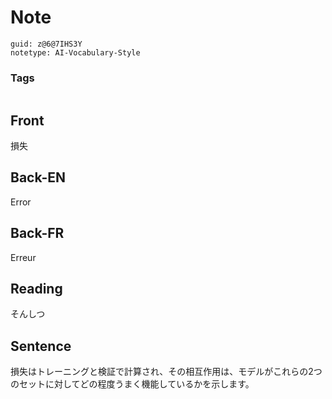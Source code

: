 # Note
```
guid: z@6@7IHS3Y
notetype: AI-Vocabulary-Style
```

### Tags
```
```

## Front
損失

## Back-EN
Error

## Back-FR
Erreur

## Reading
そんしつ

## Sentence
損失はトレーニングと検証で計算され、その相互作用は、モデルがこれらの2つのセットに対してどの程度うまく機能しているかを示します。
